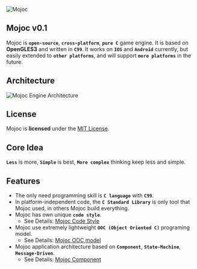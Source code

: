 ![Mojoc](https://github.com/scottcgi/Mojoc/raw/master/Logo.png "Pure C game engine")

## Mojoc v0.1

Mojoc is **`open-source`**, **`cross-platform`**, **`pure C`** game engine. It is based on **OpenGLES3** and written in **`C99`**. It works on **`IOS`** and **`Android`** currently, but easily extended to **`other platforms`**, and will support **`more platforms`** in the future.

## Architecture
![Mojoc Engine Architecture](https://github.com/scottcgi/Mojoc/raw/master/Architecture.png "Mojoc Engine Architecture")

## License
Mojoc is **licensed** under the [MIT License](https://github.com/scottcgi/Mojoc/blob/master/LICENSE "Mojoc Under MIT License").

## Core Idea
**`Less`** is more, **`Simple`** is best, **`More complex`** thinking keep less and simple.

## Features

* The only need programming skill is **`C language`** with **`C99`**.
* In platform-independent code, the **`C Standard Library`** is only tool that Mojoc used, in others Mojoc build everything.
* Mojoc has own unique **`code style`**.
    * See Details: [Mojoc Code Style](https://github.com/scottcgi/Mojoc/wiki/Code-Style)
* Mojoc use extremely lightweight **`OOC (Object Oriented C)`** programing model.
    * See Details: [Mojoc OOC model](https://github.com/scottcgi/Mojoc/wiki/OOC-(Object-Oriented-C))
* Mojoc application architecture based on **`Component`**, **`State-Machine`**, **`Message-Driven`**.
    * See Details: [Mojoc Component](https://github.com/scottcgi/Mojoc/wiki/Component-Based,-State-Machine,-Message-Driven-Architecture)
